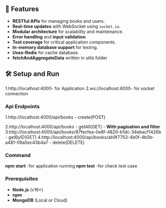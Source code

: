 ## 🚀 Features

- **RESTful APIs** for managing books and users.
- **Real-time updates** with WebSocket using `socket.io`.
- **Modular architecture** for scalability and maintenance.
- **Error handling** and **input validation**.
- **Test coverage** for critical application components.
- **In-memory database support** for testing.
- **Uses-Redis** for cache database.
- **fetchAndAggregateData** written in utils folder 

## 🛠 Setup and Run
1.http://localhost:4000- for Application
2.ws://localhost:4000- for socket connection

### Api Endpoints
1.http://localhost:4000/api/books - create(POST)

2.http://localhost:4000/api/books - getAll(GET)  -  **With pagination and filter**
3.http://localhost:4000/api/books/87fecfea-0e8f-4820-b1dc-34ebacf1426b - getByID(GET)
4.http://localhost:4000/api/books/ab9f7753-4b0f-4b0b-a481-09a5ec43b4a7 - delete(DELETE)


### Command
**npm start** -for application running
**npm test** -for check test case
### Prerequisites

- **Node.js** (v16+)
- **npm**
- **MongoDB** (Local or Cloud)
